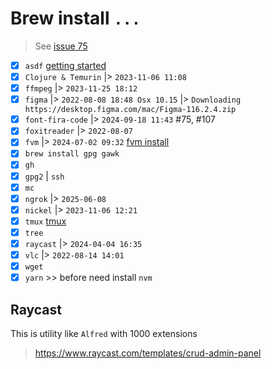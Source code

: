# Brew install `...`

> See [issue 75](https://github.com/vovs03/desertos/issues/75)

<!-- "A B C D E F G H I J K L M N O P Q R S T U V W X Y Z" -->

- [x] `asdf` [getting started](https://asdf-vm.com/guide/getting-started.html)
- [x] `Clojure & Temurin` |> `2023-11-06 11:08`
- [x] `ffmpeg` |> `2023-11-25 18:12`
- [x] `figma` |> `2022-08-08 18:48 Osx 10.15` |> `Downloading https://desktop.figma.com/mac/Figma-116.2.4.zip`
- [x] `font-fira-code` |> `2024-09-18 11:43` #75, #107
- [x] `foxitreader` |> `2022-08-07`
- [x] `fvm` |> `2024-07-02 09:32` [fvm install](ttps://fvm.app/documentation/getting-started/installation)
- [x] `brew install gpg gawk`
- [x] `gh`
- [x] `gpg2` | `ssh`
- [x] `mc`
- [x] `ngrok` |> `2025-06-08`
- [x] `nickel` |> `2023-11-06 12:21`
- [x] `tmux` [tmux](https://jeongwhanchoi.medium.com/install-tmux-on-osx-and-basics-commands-for-beginners-be22520fd95e)
- [x] `tree`
- [x] `raycast` |> `2024-04-04 16:35`
- [x] `vlc` |> `2022-08-14 14:01`
- [x] `wget`
- [x] `yarn` >> before need install `nvm`

## Raycast

This is utility like `Alfred` with 1000 extensions

> https://www.raycast.com/templates/crud-admin-panel
